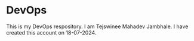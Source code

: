 # DevOps
This is my DevOps respository.
I am Tejswinee Mahadev Jambhale.
I have created this account on 18-07-2024.


